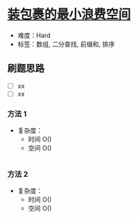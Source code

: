 # [装包裹的最小浪费空间](https://leetcode-cn.com/problems/minimum-space-wasted-from-packaging/)

- 难度：Hard
- 标签：数组, 二分查找, 前缀和, 排序

## 刷题思路

- [ ] xx
- [ ] xx

### 方法 1

- 复杂度：
    - 时间 O()
    - 空间 O()

``` js

```

### 方法 2

- 复杂度：
    - 时间 O()
    - 空间 O()

``` js

```
